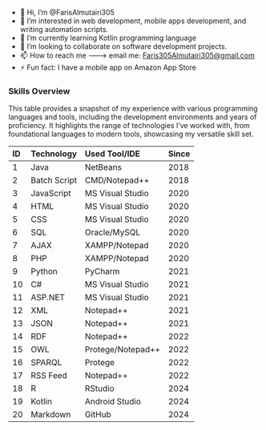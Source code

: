 - 👋 Hi, I’m @FarisAlmutairi305
- 👀 I’m interested in web development, mobile apps development, and writing automation scripts.
- 🌱 I’m currently learning Kotlin programming language
- 💞️ I’m looking to collaborate on software development projects.
- 📫 How to reach me ---> email me: Faris305Almutairi305@gmail.com
- ⚡ Fun fact: I have a mobile app on Amazon App Store

<!---
FarisAlmutairi305/FarisAlmutairi305 is a ✨ special ✨ repository because its `README.md` (this file) appears on your GitHub profile.
You can click the Preview link to take a look at your changes.
--->

### Skills Overview

This table provides a snapshot of my experience with various programming languages and tools, including the development environments and years of proficiency. It highlights the range of technologies I’ve worked with, from foundational languages to modern tools, showcasing my versatile skill set.

|ID    | Technology | Used Tool/IDE    | Since|
| :--- | :--------- | :--------------- | :----| 
|1 | Java           | NetBeans         | 2018 |
|2 | Batch Script   | CMD/Notepad++    | 2018 |
|3 | JavaScript     | MS Visual Studio | 2020 |
|4 | HTML           | MS Visual Studio | 2020 |
|5 | CSS            | MS Visual Studio | 2020 |
|6 | SQL            | Oracle/MySQL     | 2020 |
|7 | AJAX           | XAMPP/Notepad    | 2020 |
|8 | PHP            | XAMPP/Notepad    | 2020 |
|9 | Python         | PyCharm          | 2021 |
|10| C#             | MS Visual Studio | 2021 |
|11| ASP.NET        | MS Visual Studio | 2021 |
|12| XML            | Notepad++        | 2021 |
|13| JSON           | Notepad++        | 2021 |
|14| RDF            | Notepad++        | 2022 |
|15| OWL            | Protege/Notepad++| 2022 |
|16| SPARQL         | Protege          | 2022 |
|17| RSS Feed       | Notepad++        | 2022 |
|18| R              | RStudio          | 2024 |
|19| Kotlin         | Android Studio   | 2024 |
|20| Markdown       | GitHub           | 2024 |

